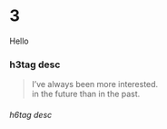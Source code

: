 # 3
Hello

### h3tag desc
> I’ve always been more interested.  
> in the future than in the past.

###### h6tag desc
